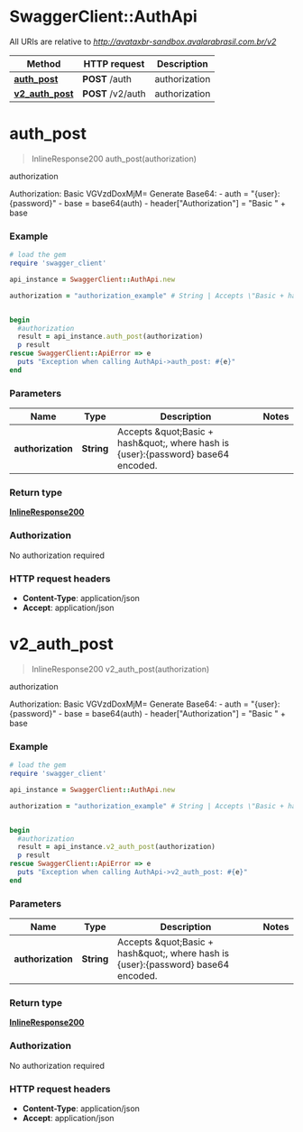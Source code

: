 # SwaggerClient::AuthApi

All URIs are relative to *http://avataxbr-sandbox.avalarabrasil.com.br/v2*

Method | HTTP request | Description
------------- | ------------- | -------------
[**auth_post**](AuthApi.md#auth_post) | **POST** /auth | authorization
[**v2_auth_post**](AuthApi.md#v2_auth_post) | **POST** /v2/auth | authorization


# **auth_post**
> InlineResponse200 auth_post(authorization)

authorization

Authorization: Basic VGVzdDoxMjM=  Generate Base64:  - auth = \"{user}:{password}\"  - base = base64(auth)  - header[\"Authorization\"] = \"Basic \" + base 

### Example
```ruby
# load the gem
require 'swagger_client'

api_instance = SwaggerClient::AuthApi.new

authorization = "authorization_example" # String | Accepts \"Basic + hash\", where hash is {user}:{password} base64 encoded. 


begin
  #authorization
  result = api_instance.auth_post(authorization)
  p result
rescue SwaggerClient::ApiError => e
  puts "Exception when calling AuthApi->auth_post: #{e}"
end
```

### Parameters

Name | Type | Description  | Notes
------------- | ------------- | ------------- | -------------
 **authorization** | **String**| Accepts \&quot;Basic + hash\&quot;, where hash is {user}:{password} base64 encoded.  | 

### Return type

[**InlineResponse200**](InlineResponse200.md)

### Authorization

No authorization required

### HTTP request headers

 - **Content-Type**: application/json
 - **Accept**: application/json



# **v2_auth_post**
> InlineResponse200 v2_auth_post(authorization)

authorization

Authorization: Basic VGVzdDoxMjM=  Generate Base64:  - auth = \"{user}:{password}\"  - base = base64(auth)  - header[\"Authorization\"] = \"Basic \" + base 

### Example
```ruby
# load the gem
require 'swagger_client'

api_instance = SwaggerClient::AuthApi.new

authorization = "authorization_example" # String | Accepts \"Basic + hash\", where hash is {user}:{password} base64 encoded. 


begin
  #authorization
  result = api_instance.v2_auth_post(authorization)
  p result
rescue SwaggerClient::ApiError => e
  puts "Exception when calling AuthApi->v2_auth_post: #{e}"
end
```

### Parameters

Name | Type | Description  | Notes
------------- | ------------- | ------------- | -------------
 **authorization** | **String**| Accepts \&quot;Basic + hash\&quot;, where hash is {user}:{password} base64 encoded.  | 

### Return type

[**InlineResponse200**](InlineResponse200.md)

### Authorization

No authorization required

### HTTP request headers

 - **Content-Type**: application/json
 - **Accept**: application/json



